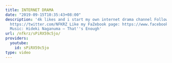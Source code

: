 ```yaml
---
title: INTERNET DRAMA
date: "2019-09-15T10:35:43+08:00"
description: '4k likes and i start my own internet drama channel Follow me on Twitter:
  https://twitter.com/NFKRZ Like my FaZebook page: https://www.facebook.com/NFKRZ1
  Music: Hideki Naganuma – That''s Enough'
url: /nfkrz/sPiRX59c5jo/
providers:
  youtube:
    id: sPiRX59c5jo
type: video
---
```

